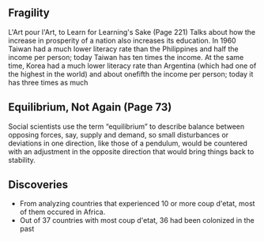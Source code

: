 ##  Fragility
L'Art pour l'Art, to Learn for Learning's Sake (Page 221)
Talks about how the increase in prosperity of a nation also increases its education.
In 1960 Taiwan had a much lower literacy rate than the Philippines and half the income per person;
today Taiwan has ten times the income. At the same time, Korea had a much lower
literacy rate than Argentina (which had one of the highest in the world) and about onefifth the income per person; today it has three times as much

##  Equilibrium, Not Again (Page 73)
Social scientists use the term “equilibrium” to describe balance between opposing
forces, say, supply and demand, so small disturbances or deviations in one direction,
like those of a pendulum, would be countered with an adjustment in the opposite
direction that would bring things back to stability. 

## Discoveries
* From analyzing countries that experienced 10 or more coup d'etat, most of them occured in Africa.
* Out of 37 countries with most coup d'etat, 36 had been colonized in the past
 
